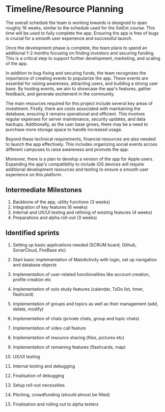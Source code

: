 # Timeline/Resource Planning

The overall schedule the team is working towards is designed to span roughly 16 weeks, similar to the schedule used for the SwEnt course. This time will be used to fully complete the app. Ensuring the app is free of bugs is crucial for a smooth user experience and successful launch.

Once the development phase is complete, the team plans to spend an additional 1-2 months focusing on finding investors and securing funding. This is a critical step to support further development, marketing, and scaling of the app.

In addition to bug-fixing and securing funds, the team recognizes the importance of creating events to popularize the app. These events are essential for raising awareness, attracting users, and building a strong user base. By hosting events, we aim to showcase the app's features, gather feedback, and generate excitement in the community.


The main resources required for this project include several key areas of investment. Firstly, there are costs associated with maintaining the database, ensuring it remains operational and efficient. This involves regular expenses for server maintenance, security updates, and data backups. Additionally, as the user base grows, there may be a need to purchase more storage space to handle increased usage.

Beyond these technical requirements, financial resources are also needed to launch the app effectively. This includes organizing social events across different campuses to raise awareness and promote the app.

Moreover, there is a plan to develop a version of the app for Apple users. Expanding the app's compatibility to include iOS devices will require additional development resources and testing to ensure a smooth user experience on this platform.


## Intermediate Milestones

1. Backbone of the app, utility functions (3 weeks)
2. Integration of key features (6 weeks)
3. Internal and UX/UI testing and refining of existing features (4 weeks)
4. Preparations and alpha roll-out (3 weeks)

## Identified sprints

1. Setting up basic applications needed (SCRUM board, Github, SonarCloud, FireBase etc)
2. Start basic implementation of MainActivity with login, set up navigation and database objects
3. Implementation of user-related functionalities like account creation, profile creation etc

4. Implementation of solo study features (calendar, ToDo list, timer, flashcard)
5. Implementation of groups and topics as well as their management (add, delete, modify)
6. Implementation of chats (private chats, group and topic chats)
7. Implementation  of video call feature
8. Implementation of resource sharing (files, pictures etc)
9. Implementation of remaining features (flashcards, map)

10. UX/UI testing
11. Internal testing and debugging
12. Finalisation of debugging

13. Setup roll-out necessities
14. Pitching, crowdfunding (should almost be filled)
16. Finalisation and rolling out to alpha testers

